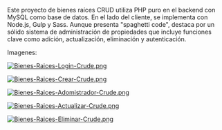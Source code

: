 Este proyecto de bienes raíces CRUD utiliza PHP puro en el backend con MySQL como base de datos. En el lado del cliente, se implementa con Node.js, Gulp y Sass. Aunque presenta "spaghetti code", destaca por un sólido sistema de administración de propiedades que incluye funciones clave como adición, actualización, eliminación y autenticación.

Imagenes:

[![Bienes-Raices-Login-Crude.png](https://i.postimg.cc/qq2pBMCB/Bienes-Raices-Login-Crude.png)](https://postimg.cc/7JPFm4Vj)

[![Bienes-Raices-Crear-Crude.png](https://i.postimg.cc/1z4PnKNj/Bienes-Raices-Crear-Crude.png)](https://postimg.cc/GB066GKF)

[![Bienes-Raices-Adomistrador-Crude.png](https://i.postimg.cc/wMYdr84C/Bienes-Raices-Adomistrador-Crude.png)](https://postimg.cc/k6sZVZms)

[![Bienes-Raices-Actualizar-Crude.png](https://i.postimg.cc/ZRT8xC42/Bienes-Raices-Actualizar-Crude.png)](https://postimg.cc/PLRvtfLQ)

[![Bienes-Raices-Eliminar-Crude.png](https://i.postimg.cc/Tw7Dj0k5/Bienes-Raices-Eliminar-Crude.png)](https://postimg.cc/XG5q4f6n)
